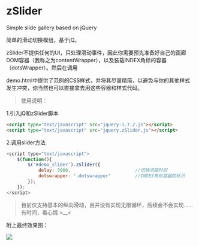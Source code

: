 # zSlider
Simple slide gallery based on jQuery

简单的滑动切换模组，基于jQ。

zSlider不提供任何的UI，只处理滑动事件，因此你需要预先准备好自己的画廊DOM容器（我称之为contentWrapper），以及装载INDEX角标的容器（dotsWrapper）。然后在调用

demo.html中提供了范例的CSS样式，并将其尽量精简，以避免与你的其他样式发生冲突，你当然也可以直接拿去用这些容器和样式代码。

> 使用说明：

1.引入jQ和zSlider脚本

```html
<script type="text/javascript" src="jquery-1.7.2.js"></script>
<script type="text/javascript" src="jquery.zSlider.js"></script>
```

2.调用slider方法

```javascript
<script type="text/javascript">
    $(function(){
        $('#demo_slider').zSlider({
            delay: 3000,                        //切换间隔时间
            dotswrapper: '.dotswrapper'         //INDEX角标容器的标识
        });
    });
</script>
```

> 目前仅支持基本的纵向滑动，且并没有实现无限循环，后续会不会实现……有时间，看心情 >__<

附上最终效果图：

![](http://7xo8xv.com1.z0.glb.clouddn.com/2016-06-24_15-11-18.gif)
